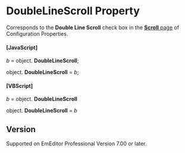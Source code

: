 # DoubleLineScroll Property

Corresponds to the **Double Line Scroll** check box in the
[**Scroll** page](../../dlg/properties/scroll/index) of Configuration Properties.

#### \[JavaScript\]

_b_ =
object. **DoubleLineScroll**;

object. **DoubleLineScroll** = _b_;

#### \[VBScript\]

_b_ =
object. **DoubleLineScroll**

object. **DoubleLineScroll** = _b_

## Version

Supported on EmEditor Professional Version 7.00 or later.